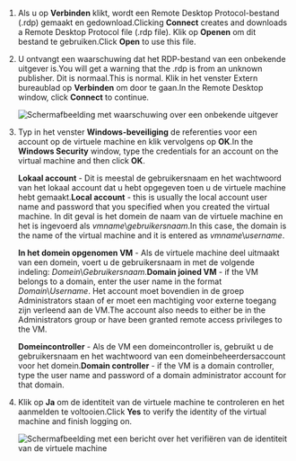 1. <span data-ttu-id="bfd4a-101">Als u op **Verbinden** klikt, wordt een Remote Desktop Protocol-bestand (.rdp) gemaakt en gedownload.</span><span class="sxs-lookup"><span data-stu-id="bfd4a-101">Clicking **Connect** creates and downloads a Remote Desktop Protocol file (.rdp file).</span></span> <span data-ttu-id="bfd4a-102">Klik op **Openen** om dit bestand te gebruiken.</span><span class="sxs-lookup"><span data-stu-id="bfd4a-102">Click **Open** to use this file.</span></span>
2. <span data-ttu-id="bfd4a-103">U ontvangt een waarschuwing dat het RDP-bestand van een onbekende uitgever is.</span><span class="sxs-lookup"><span data-stu-id="bfd4a-103">You will get a warning that the .rdp is from an unknown publisher.</span></span> <span data-ttu-id="bfd4a-104">Dit is normaal.</span><span class="sxs-lookup"><span data-stu-id="bfd4a-104">This is normal.</span></span> <span data-ttu-id="bfd4a-105">Klik in het venster Extern bureaublad op **Verbinden** om door te gaan.</span><span class="sxs-lookup"><span data-stu-id="bfd4a-105">In the Remote Desktop window, click **Connect** to continue.</span></span>
   
    ![Schermafbeelding met waarschuwing over een onbekende uitgever](./media/virtual-machines-log-on-win-server/rdp-warn.png)
3. <span data-ttu-id="bfd4a-107">Typ in het venster **Windows-beveiliging** de referenties voor een account op de virtuele machine en klik vervolgens op **OK**.</span><span class="sxs-lookup"><span data-stu-id="bfd4a-107">In the **Windows Security** window, type the credentials for an account on the virtual machine and then click **OK**.</span></span>
   
     <span data-ttu-id="bfd4a-108">**Lokaal account** - Dit is meestal de gebruikersnaam en het wachtwoord van het lokaal account dat u hebt opgegeven toen u de virtuele machine hebt gemaakt.</span><span class="sxs-lookup"><span data-stu-id="bfd4a-108">**Local account** - this is usually the local account user name and password that you specified when you created the virtual machine.</span></span> <span data-ttu-id="bfd4a-109">In dit geval is het domein de naam van de virtuele machine en het is ingevoerd als *vmname*&#92;*gebruikersnaam*.</span><span class="sxs-lookup"><span data-stu-id="bfd4a-109">In this case, the domain is the name of the virtual machine and it is entered as *vmname*&#92;*username*.</span></span>  
   
    <span data-ttu-id="bfd4a-110">**In het domein opgenomen VM** - Als de virtuele machine deel uitmaakt van een domein, voert u de gebruikersnaam in met de volgende indeling: *Domein*&#92;*Gebruikersnaam*.</span><span class="sxs-lookup"><span data-stu-id="bfd4a-110">**Domain joined VM** - if the VM belongs to a domain, enter the user name in the format *Domain*&#92;*Username*.</span></span> <span data-ttu-id="bfd4a-111">Het account moet bovendien in de groep Administrators staan of er moet een machtiging voor externe toegang zijn verleend aan de VM.</span><span class="sxs-lookup"><span data-stu-id="bfd4a-111">The account also needs to either be in the Administrators group or have been granted remote access privileges to the VM.</span></span>
   
    <span data-ttu-id="bfd4a-112">**Domeincontroller** - Als de VM een domeincontroller is, gebruikt u de gebruikersnaam en het wachtwoord van een domeinbeheerdersaccount voor het domein.</span><span class="sxs-lookup"><span data-stu-id="bfd4a-112">**Domain controller** - if the VM is a domain controller, type the user name and password of a domain administrator account for that domain.</span></span>
4. <span data-ttu-id="bfd4a-113">Klik op **Ja** om de identiteit van de virtuele machine te controleren en het aanmelden te voltooien.</span><span class="sxs-lookup"><span data-stu-id="bfd4a-113">Click **Yes** to verify the identity of the virtual machine and finish logging on.</span></span>
   
   ![Schermafbeelding met een bericht over het verifiëren van de identiteit van de virtuele machine](./media/virtual-machines-log-on-win-server/cert-warning.png)

